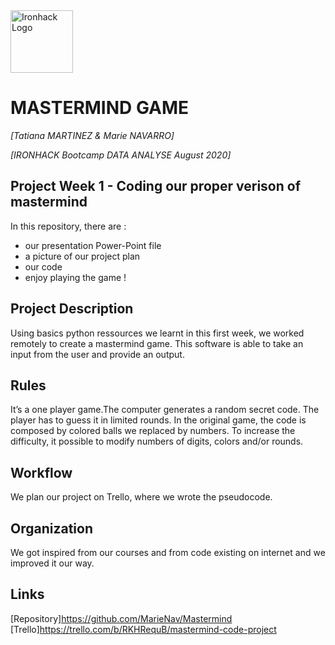 <img src="https://bit.ly/2VnXWr2" alt="Ironhack Logo" width="100"/>

# MASTERMIND GAME
*[Tatiana MARTINEZ & Marie NAVARRO]*

*[IRONHACK Bootcamp DATA ANALYSE August 2020]*

## Project Week 1 - Coding our proper verison of mastermind

In this repository, there are : 
- our presentation Power-Point file
- a picture of our project plan
- our code
- enjoy playing the game !

## Project Description
Using basics python ressources we learnt in this first week, we worked remotely to create a mastermind game.
This software is able to take an input from the user and provide an output.

## Rules
It’s a one player game.The computer generates a random secret code. The player has to guess it in limited rounds.
In the original game, the code is composed by colored balls we replaced by numbers. 
To increase the difficulty, it possible to modify numbers of digits, colors and/or rounds.

## Workflow
We plan our project on Trello, where we wrote the pseudocode.

## Organization
We got inspired from our courses and from code existing on internet and we improved it our way.

## Links
[Repository]https://github.com/MarieNav/Mastermind
[Trello]https://trello.com/b/RKHRequB/mastermind-code-project 
